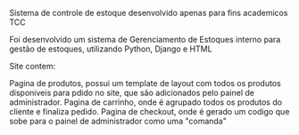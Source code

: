Sistema de controle de estoque desenvolvido apenas para fins academicos TCC

Foi desenvolvido um sistema de Gerenciamento de Estoques interno para gestão de estoques, utilizando Python, Django e HTML

Site contem:

Pagina de produtos, possui um template de layout com todos os produtos disponiveis para pdido no site, que são adicionados pelo painel de administrador.
Pagina de carrinho, onde é agrupado todos os produtos do cliente e finaliza pedido.
Pagina de checkout, onde é gerado um codigo que sobe para o painel de administrador como uma "comanda"

